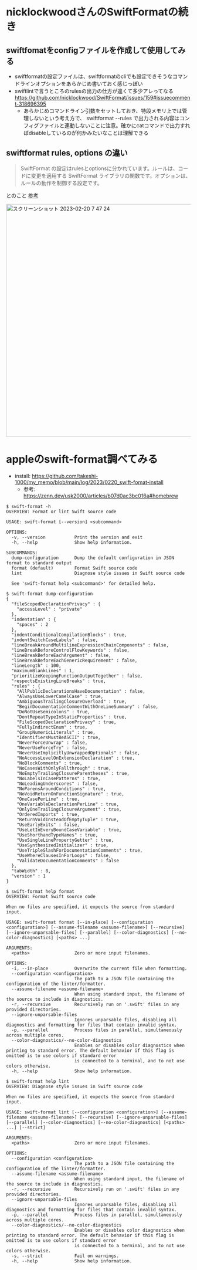 # nicklockwoodさんのSwiftFormatの続き

## swiftfomatをconfigファイルを作成して使用してみる

- swiftformatの設定ファイルは、swiftformatのcliでも設定できそうなコマンドラインオプションをあらかじめ書いておく感じっぽい
- swiftlintで言うところのrulesの出力の仕方が違くて多少アレってなる https://github.com/nicklockwood/SwiftFormat/issues/159#issuecomment-318696395 
  - あらかじめコマンドライン引数をセットしておき、特段メモリ上では管理しないという考え方で、 swiftformat --rules で出力される内容はコンフィグファイルと連動しないことに注意。確かにcatコマンドで出力すればdisableしているのが何かみたいなことは理解できる

## swiftformat rules, options の違い

> SwiftFormat の設定はrulesとoptionsに分かれています。ルールは、コードに変更を適用する SwiftFormat ライブラリの関数です。オプションは、ルールの動作を制御する設定です。

とのこと [参考](https://github.com/nicklockwood/SwiftFormat#configuration:~:text=SwiftFormat%20%E3%81%AE%E8%A8%AD%E5%AE%9A%E3%81%AFrules%E3%81%A8options%E3%81%AB%E5%88%86%E3%81%8B%E3%82%8C%E3%81%A6%E3%81%84%E3%81%BE%E3%81%99%E3%80%82%E3%83%AB%E3%83%BC%E3%83%AB%E3%81%AF%E3%80%81%E3%82%B3%E3%83%BC%E3%83%89%E3%81%AB%E5%A4%89%E6%9B%B4%E3%82%92%E9%81%A9%E7%94%A8%E3%81%99%E3%82%8B%20SwiftFormat%20%E3%83%A9%E3%82%A4%E3%83%96%E3%83%A9%E3%83%AA%E3%81%AE%E9%96%A2%E6%95%B0%E3%81%A7%E3%81%99%E3%80%82%E3%82%AA%E3%83%97%E3%82%B7%E3%83%A7%E3%83%B3%E3%81%AF%E3%80%81%E3%83%AB%E3%83%BC%E3%83%AB%E3%81%AE%E5%8B%95%E4%BD%9C%E3%82%92%E5%88%B6%E5%BE%A1%E3%81%99%E3%82%8B%E8%A8%AD%E5%AE%9A%E3%81%A7%E3%81%99%E3%80%82)

<img width="635" alt="スクリーンショット 2023-02-20 7 47 24" src="https://user-images.githubusercontent.com/16571394/219979932-30840e21-7021-4714-baea-423ce47c4933.png">

# appleのswift-format調べてみる

- install: https://github.com/takeshi-1000/my_memo/blob/main/log/2023/0220_swift-fomat-install
  - 参考: https://zenn.dev/usk2000/articles/b07d0ac3bc016a#homebrew

```
$ swift-format -h   
OVERVIEW: Format or lint Swift source code

USAGE: swift-format [--version] <subcommand>

OPTIONS:
  -v, --version           Print the version and exit
  -h, --help              Show help information.

SUBCOMMANDS:
  dump-configuration      Dump the default configuration in JSON format to standard output
  format (default)        Format Swift source code
  lint                    Diagnose style issues in Swift source code

  See 'swift-format help <subcommand>' for detailed help.
```

```
$ swift-format dump-configuration
{
  "fileScopedDeclarationPrivacy" : {
    "accessLevel" : "private"
  },
  "indentation" : {
    "spaces" : 2
  },
  "indentConditionalCompilationBlocks" : true,
  "indentSwitchCaseLabels" : false,
  "lineBreakAroundMultilineExpressionChainComponents" : false,
  "lineBreakBeforeControlFlowKeywords" : false,
  "lineBreakBeforeEachArgument" : false,
  "lineBreakBeforeEachGenericRequirement" : false,
  "lineLength" : 100,
  "maximumBlankLines" : 1,
  "prioritizeKeepingFunctionOutputTogether" : false,
  "respectsExistingLineBreaks" : true,
  "rules" : {
    "AllPublicDeclarationsHaveDocumentation" : false,
    "AlwaysUseLowerCamelCase" : true,
    "AmbiguousTrailingClosureOverload" : true,
    "BeginDocumentationCommentWithOneLineSummary" : false,
    "DoNotUseSemicolons" : true,
    "DontRepeatTypeInStaticProperties" : true,
    "FileScopedDeclarationPrivacy" : true,
    "FullyIndirectEnum" : true,
    "GroupNumericLiterals" : true,
    "IdentifiersMustBeASCII" : true,
    "NeverForceUnwrap" : false,
    "NeverUseForceTry" : false,
    "NeverUseImplicitlyUnwrappedOptionals" : false,
    "NoAccessLevelOnExtensionDeclaration" : true,
    "NoBlockComments" : true,
    "NoCasesWithOnlyFallthrough" : true,
    "NoEmptyTrailingClosureParentheses" : true,
    "NoLabelsInCasePatterns" : true,
    "NoLeadingUnderscores" : false,
    "NoParensAroundConditions" : true,
    "NoVoidReturnOnFunctionSignature" : true,
    "OneCasePerLine" : true,
    "OneVariableDeclarationPerLine" : true,
    "OnlyOneTrailingClosureArgument" : true,
    "OrderedImports" : true,
    "ReturnVoidInsteadOfEmptyTuple" : true,
    "UseEarlyExits" : false,
    "UseLetInEveryBoundCaseVariable" : true,
    "UseShorthandTypeNames" : true,
    "UseSingleLinePropertyGetter" : true,
    "UseSynthesizedInitializer" : true,
    "UseTripleSlashForDocumentationComments" : true,
    "UseWhereClausesInForLoops" : false,
    "ValidateDocumentationComments" : false
  },
  "tabWidth" : 8,
  "version" : 1
}
```

```
$ swift-format help format
OVERVIEW: Format Swift source code

When no files are specified, it expects the source from standard input.

USAGE: swift-format format [--in-place] [--configuration <configuration>] [--assume-filename <assume-filename>] [--recursive] [--ignore-unparsable-files] [--parallel] [--color-diagnostics] [--no-color-diagnostics] [<paths> ...]

ARGUMENTS:
  <paths>                 Zero or more input filenames.

OPTIONS:
  -i, --in-place          Overwrite the current file when formatting.
  --configuration <configuration>
                          The path to a JSON file containing the configuration of the linter/formatter.
  --assume-filename <assume-filename>
                          When using standard input, the filename of the source to include in diagnostics.
  -r, --recursive         Recursively run on '.swift' files in any provided directories.
  --ignore-unparsable-files
                          Ignores unparsable files, disabling all diagnostics and formatting for files that contain invalid syntax.
  -p, --parallel          Process files in parallel, simultaneously across multiple cores.
  --color-diagnostics/--no-color-diagnostics
                          Enables or disables color diagnostics when printing to standard error. The default behavior if this flag is omitted is to use colors if standard error
                          is connected to a terminal, and to not use colors otherwise.
  -h, --help              Show help information.

```

```
$ swift-format help lint  
OVERVIEW: Diagnose style issues in Swift source code

When no files are specified, it expects the source from standard input.

USAGE: swift-format lint [--configuration <configuration>] [--assume-filename <assume-filename>] [--recursive] [--ignore-unparsable-files] [--parallel] [--color-diagnostics] [--no-color-diagnostics] [<paths> ...] [--strict]

ARGUMENTS:
  <paths>                 Zero or more input filenames.

OPTIONS:
  --configuration <configuration>
                          The path to a JSON file containing the configuration of the linter/formatter.
  --assume-filename <assume-filename>
                          When using standard input, the filename of the source to include in diagnostics.
  -r, --recursive         Recursively run on '.swift' files in any provided directories.
  --ignore-unparsable-files
                          Ignores unparsable files, disabling all diagnostics and formatting for files that contain invalid syntax.
  -p, --parallel          Process files in parallel, simultaneously across multiple cores.
  --color-diagnostics/--no-color-diagnostics
                          Enables or disables color diagnostics when printing to standard error. The default behavior if this flag is omitted is to use colors if standard error
                          is connected to a terminal, and to not use colors otherwise.
  -s, --strict            Fail on warnings.
  -h, --help              Show help information.
```
